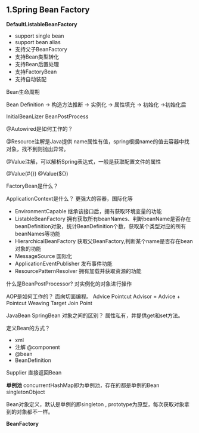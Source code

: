 ## 1.Spring Bean Factory

**DefaultListableBeanFactory**
- support single bean
- support bean alias
- 支持父子BeanFactory
- 支持Bean类型转化
- 支持Bean后置处理
- 支持FactoryBean
- 支持自动装配
  

Bean生命周期

Bean Definition -> 构造方法推断  -> 实例化  -> 属性填充 -> 初始化  ->初始化后

InitialBeanLizer 
BeanPostProcess 

@Autowired是如何工作的？

@Resource注解是Java提供  name属性有值，spring根据name的值去容器中找对象，找不到则抛出异常。

@Value注解，可以解析Spring表达式，一般是获取配置文件的属性

@Value(#{})
@Value(${})

FactoryBean是什么？

ApplicationContext是什么？
更强大的容器，国际化等
- EnvironmentCapable 继承该接口后，拥有获取环境变量的功能
- ListableBeanFactory 拥有获取所有beanNames、判断beanName是否存在beanDefinition对象，统计BeanDefinition个数，获取某个类型对应的所有beanNames等功能
- HierarchicalBeanFactory 获取父BeanFactory,判断某个name是否存在bean对象的功能
- MessageSource 国际化
- ApplicationEventPublisher 发布事件功能
- ResourcePatternResolver 拥有加载并获取资源的功能


什么是BeanPostProcessor?
对实例化的对象进行操作

AOP是如何工作的？
面向切面编程。
Advice
Pointcut
Advisor = Advice + Pointcut
Weaving 
Target 
Join Point 

JavaBean SpringBean 对象之间的区别？
属性私有，并提供get和set方法。

定义Bean的方式？
- xml
- 注解 @component
- @bean
- BeanDefinition


Supplier 直接返回Bean

**单例池**
concurrentHashMap即为单例池，存在的都是单例的Bean  singletonObject 

Bean对象定义，默认是单例的即singleton , prototype为原型，每次获取对象拿到的对象都不一样。

**BeanFactory**
